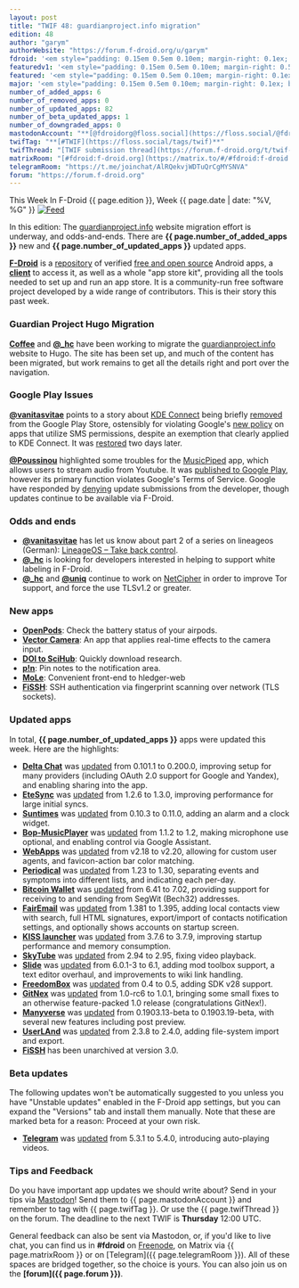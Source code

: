 ```yaml
---
layout: post
title: "TWIF 48: guardianproject.info migration"
edition: 48
author: "garym"
authorWebsite: "https://forum.f-droid.org/u/garym"
fdroid: '<em style="padding: 0.15em 0.5em 0.10em; margin-right: 0.1ex; border-style: solid; border-width: medium; border-radius: 1em; color: #0d47a1; font-style: normal; font-weight: bold;">F-Droid</em>'
featuredv1: '<em style="padding: 0.15em 0.5em 0.10em; margin-right: 0.5ex; box-shadow: 0.1em 0.05em 0.1em rgba(0, 0, 0, 0.3); border-radius: 1em; color: black; background: linear-gradient(orange, yellow);">Featured</em>'
featured: '<em style="padding: 0.15em 0.5em 0.10em; margin-right: 0.1ex; border-style: solid; border-width: medium; border-radius: 1em; color: orange; font-style: normal; font-weight: bold;">Featured</em>'
major: '<em style="padding: 0.15em 0.5em 0.10em; margin-right: 0.1ex; border-style: solid; border-width: medium; border-radius: 1em; color: #8ab000; font-style: normal; font-weight: bold;">Major</em>'
number_of_added_apps: 6
number_of_removed_apps: 0
number_of_updated_apps: 82
number_of_beta_updated_apps: 1
number_of_downgraded_apps: 0
mastodonAccount: "**[@fdroidorg@floss.social](https://floss.social/@fdroidorg)**"
twifTag: "**[#TWIF](https://floss.social/tags/twif)**"
twifThread: "[TWIF submission thread](https://forum.f-droid.org/t/twif-submission-thread)"
matrixRoom: "[#fdroid:f-droid.org](https://matrix.to/#/#fdroid:f-droid.org)"
telegramRoom: "https://t.me/joinchat/AlRQekvjWDTuQrCgMYSNVA"
forum: "https://forum.f-droid.org"
---
```


This Week In F-Droid {{ page.edition }}, Week {{ page.date | date: "%V, %G" }} <a href="{{ site.baseurl }}/feed.xml"><img src="{% asset Feed-icon-16x16.png %}" alt="Feed"></a>

In this edition: The [guardianproject.info](https://guardianproject.info/) website migration effort is underway, and odds-and-ends.
There are **{{ page.number_of_added_apps }}** new and **{{ page.number_of_updated_apps }}** updated apps.

<!--more-->

**[F-Droid](https://f-droid.org/)** is a [repository](https://f-droid.org/packages/) of verified [free and open source](https://en.wikipedia.org/wiki/Free_and_open-source_software) Android apps, a **[client](https://f-droid.org/packages/org.fdroid.fdroid/)** to access it, as well as a whole "app store kit", providing all the tools needed to set up and run an app store. It is a community-run free software project developed by a wide range of contributors. This is their story this past week.

### Guardian Project Hugo Migration

**[Coffee](https://forum.f-droid.org/u/coffee)** and **[@\_hc](https://forum.f-droid.org/u/hans)** have been working to migrate the [guardianproject.info](https://guardianproject.info/) website to Hugo. The site has been set up, and much of the content has been migrated, but work remains to get all the details right and port over the navigation.

### Google Play Issues

**[@vanitasvitae](https://gitlab.com/vanitasvitae)** points to a story about [KDE Connect](https://f-droid.org/packages/org.kde.kdeconnect_tp/) being briefly [removed](https://mobile.twitter.com/albertvaka/status/1107924633750253568) from the Google Play Store, ostensibly for violating Google's [new policy](https://support.google.com/googleplay/android-developer/answer/9047303) on apps that utilize SMS permissions, despite an exemption that clearly applied to KDE Connect. It was [restored](https://mobile.twitter.com/albertvaka/status/1108648884056834048) two days later.

**[@Poussinou](https://forum.f-droid.org/u/poussinou)** highlighted some troubles for the [MusicPiped](https://f-droid.org/packages/deep.ryd.rydplayer/) app, which allows users to stream audio from Youtube. It was [published to Google Play](https://play.google.com/store/apps/details?id=deep.ryd.rydplayer), however its primary function violates Google's Terms of Service. Google have responded by [denying](https://github.com/deep-gaurav/MusicPiped/issues/2#issuecomment-472364321) update submissions from the developer, though updates continue to be available via F-Droid.

### Odds and ends

* **[@vanitasvitae](https://gitlab.com/vanitasvitae)** has let us know about part 2 of a series on lineageos (German): [LineageOS – Take back control](https://www.kuketz-blog.de/lineageos-take-back-control-teil2/).
* **[@\_hc](https://forum.f-droid.org/u/hans)** is looking for developers interested in helping to support white labeling in F-Droid.
* **[@\_hc](https://forum.f-droid.org/u/hans)** and **[@uniq](https://chaos.social/@uniq)** continue to work on [NetCipher](https://github.com/guardianproject/NetCipher) in order to improve Tor support, and force the use TLSv1.2 or greater.

### New apps

* **[OpenPods](https://f-droid.org/packages/com.dosse.airpods/)**: Check the battery status of your airpods.
* **[Vector Camera](https://f-droid.org/packages/com.dozingcatsoftware.vectorcamera/)**: An app that applies real-time effects to the camera input.
* **[DOI to SciHub](https://f-droid.org/packages/com.sigmarelax.doitoscihub/)**: Quickly download research.
* **[p!n](https://f-droid.org/packages/de.nproth.pin/)**: Pin notes to the notification area.
* **[MoLe](https://f-droid.org/packages/net.ktnx.mobileledger/)**: Convenient front-end to hledger-web
* **[FiSSH](https://f-droid.org/packages/science.iodev.fissh/)**: SSH authentication via fingerprint scanning over network (TLS sockets).

### Updated apps

In total, **{{ page.number_of_updated_apps }}** apps were updated this week. Here are the highlights:

* **[Delta Chat](https://f-droid.org/packages/com.b44t.messenger/)** was [updated](https://raw.githubusercontent.com/deltachat/deltachat-android/HEAD/CHANGELOG.md) from 0.101.1 to 0.200.0, improving setup for many providers (including OAuth 2.0 support for Google and Yandex), and enabling sharing into the app.
* **[EteSync](https://f-droid.org/packages/com.etesync.syncadapter/)** was [updated](https://github.com/etesync/android/blob/HEAD/ChangeLog.md) from 1.2.6 to 1.3.0, improving performance for large initial syncs.
* **[Suntimes](https://f-droid.org/packages/com.forrestguice.suntimeswidget/)** was [updated](https://github.com/forrestguice/SuntimesWidget/blob/HEAD/CHANGELOG.md) from 0.10.3 to 0.11.0, adding an alarm and a clock widget.
* **[Bop-MusicPlayer](https://f-droid.org/packages/com.sahdeepsingh.Bop/)** was [updated](https://github.com/iamSahdeep/Bop/blob/HEAD/changelog.md) from 1.1.2 to 1.2, making microphone use optional, and enabling control via Google Assistant.
* **[WebApps](https://f-droid.org/packages/com.tobykurien.webapps/)** was [updated](https://github.com/tobykurien/WebApps/releases) from v2.18 to v2.20, allowing for custom user agents, and favicon-action bar color matching.
* **[Periodical](https://f-droid.org/packages/de.arnowelzel.android.periodical/)** was [updated](http://arnowelzel.de/wiki/en/android/app/periodical) from 1.23 to 1.30, separating events and symptoms into different lists, and indicating each per-day.
* **[Bitcoin Wallet](https://f-droid.org/packages/de.schildbach.wallet/)** was [updated](https://raw.github.com/bitcoin-wallet/bitcoin-wallet/prod/wallet/CHANGES) from 6.41 to 7.02, providing support for receiving to and sending from SegWit (Bech32) addresses.
* **[FairEmail](https://f-droid.org/packages/eu.faircode.email/)** was [updated](https://github.com/M66B/open-source-email/releases) from 1.381 to 1.395, adding local contacts view with search, full HTML signatures, export/import of contacts notification settings, and optionally shows accounts on startup screen.
* **[KISS launcher](https://f-droid.org/packages/fr.neamar.kiss/)** was [updated](https://github.com/Neamar/KISS/releases) from 3.7.6 to 3.7.9, improving startup performance and memory consumption.
* **[SkyTube](https://f-droid.org/packages/free.rm.skytube.oss/)** was [updated](https://github.com/ram-on/SkyTube/blob/HEAD/CHANGELOG) from 2.94 to 2.95, fixing video playback.
* **[Slide](https://f-droid.org/packages/me.ccrama.redditslide/)** was [updated](https://github.com/ccrama/Slide/blob/HEAD/CHANGELOG.md) from 6.0.1-3 to 6.1, adding mod toolbox support, a text editor overhaul, and improvements to wiki link handling.
* **[FreedomBox](https://f-droid.org/packages/org.freedombox.freedombox/)** was [updated](https://salsa.debian.org/freedombox-team/android-app/tags) from 0.4 to 0.5, adding SDK v28 support.
* **[GitNex](https://f-droid.org/packages/org.mian.gitnex/)** was [updated](https://gitlab.com/mmarif4u/gitnex/blob/HEAD/CHANGELOG.md) from 1.0-rc6 to 1.0.1, bringing some small fixes to an otherwise feature-packed 1.0 release (congratulations GitNex!).
* **[Manyverse](https://f-droid.org/packages/se.manyver/)** was [updated](https://gitlab.com/staltz/manyverse/blob/HEAD/CHANGELOG.md) from 0.1903.13-beta to 0.1903.19-beta, with several new features including post preview.
* **[UserLAnd](https://f-droid.org/packages/tech.ula/)** was [updated](https://github.com/CypherpunkArmory/UserLAnd/releases) from 2.3.8 to 2.4.0, adding file-system import and export.
* **[FiSSH](https://f-droid.org/packages/science.iodev.fissh/)** has been unarchived at version 3.0.

### Beta updates

The following updates won't be automatically suggested to you unless you have "Unstable updates" enabled in the F-Droid app settings, but you can expand the "Versions" tab and install them manually. Note that these are marked beta for a reason: Proceed at your own risk.

* **[Telegram](https://f-droid.org/packages/org.telegram.messenger/)** was [updated](https://github.com/Telegram-FOSS-Team/Telegram-FOSS/blob/HEAD/Changelog.md) from 5.3.1 to 5.4.0, introducing auto-playing videos.

### Tips and Feedback

Do you have important app updates we should write about? Send in your tips via [Mastodon](https://joinmastodon.org)! Send them to {{ page.mastodonAccount }} and remember to tag with {{ page.twifTag }}. Or use the {{ page.twifThread }} on the forum. The deadline to the next TWIF is **Thursday** 12:00 UTC.

General feedback can also be sent via Mastodon, or, if you'd like to live chat, you can find us in **#fdroid** on [Freenode](https://freenode.net), on Matrix via {{ page.matrixRoom }} or on [Telegram]({{ page.telegramRoom }}). All of these spaces are bridged together, so the choice is yours. You can also join us on the **[forum]({{ page.forum }})**.
